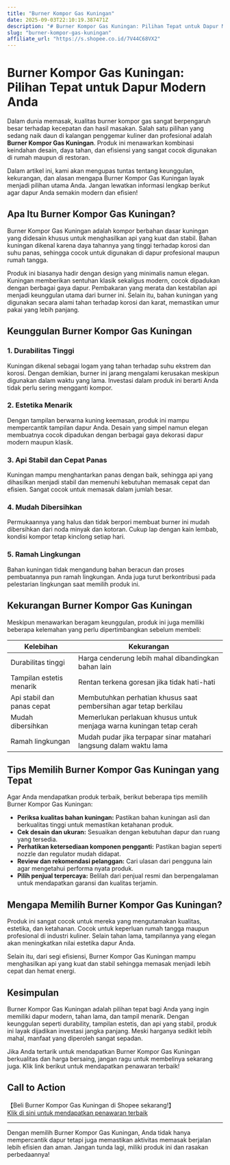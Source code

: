 ```yaml
---
title: "Burner Kompor Gas Kuningan"
date: 2025-09-03T22:10:19.387471Z
description: "# Burner Kompor Gas Kuningan: Pilihan Tepat untuk Dapur Modern Anda..."
slug: "burner-kompor-gas-kuningan"
affiliate_url: "https://s.shopee.co.id/7V44C68VX2"
---
```

# Burner Kompor Gas Kuningan: Pilihan Tepat untuk Dapur Modern Anda

Dalam dunia memasak, kualitas burner kompor gas sangat berpengaruh besar terhadap kecepatan dan hasil masakan. Salah satu pilihan yang sedang naik daun di kalangan penggemar kuliner dan profesional adalah **Burner Kompor Gas Kuningan**. Produk ini menawarkan kombinasi keindahan desain, daya tahan, dan efisiensi yang sangat cocok digunakan di rumah maupun di restoran.

Dalam artikel ini, kami akan mengupas tuntas tentang keunggulan, kekurangan, dan alasan mengapa Burner Kompor Gas Kuningan layak menjadi pilihan utama Anda. Jangan lewatkan informasi lengkap berikut agar dapur Anda semakin modern dan efisien!

## Apa Itu Burner Kompor Gas Kuningan?

Burner Kompor Gas Kuningan adalah kompor berbahan dasar kuningan yang didesain khusus untuk menghasilkan api yang kuat dan stabil. Bahan kuningan dikenal karena daya tahannya yang tinggi terhadap korosi dan suhu panas, sehingga cocok untuk digunakan di dapur profesional maupun rumah tangga.

Produk ini biasanya hadir dengan design yang minimalis namun elegan. Kuningan memberikan sentuhan klasik sekaligus modern, cocok dipadukan dengan berbagai gaya dapur. Pembakaran yang merata dan kestabilan api menjadi keunggulan utama dari burner ini. Selain itu, bahan kuningan yang digunakan secara alami tahan terhadap korosi dan karat, memastikan umur pakai yang lebih panjang.

## Keunggulan Burner Kompor Gas Kuningan

### 1. Durabilitas Tinggi
Kuningan dikenal sebagai logam yang tahan terhadap suhu ekstrem dan korosi. Dengan demikian, burner ini jarang mengalami kerusakan meskipun digunakan dalam waktu yang lama. Investasi dalam produk ini berarti Anda tidak perlu sering mengganti kompor.

### 2. Estetika Menarik
Dengan tampilan berwarna kuning keemasan, produk ini mampu mempercantik tampilan dapur Anda. Desain yang simpel namun elegan membuatnya cocok dipadukan dengan berbagai gaya dekorasi dapur modern maupun klasik.

### 3. Api Stabil dan Cepat Panas
Kuningan mampu menghantarkan panas dengan baik, sehingga api yang dihasilkan menjadi stabil dan memenuhi kebutuhan memasak cepat dan efisien. Sangat cocok untuk memasak dalam jumlah besar.

### 4. Mudah Dibersihkan
Permukaannya yang halus dan tidak berpori membuat burner ini mudah dibersihkan dari noda minyak dan kotoran. Cukup lap dengan kain lembab, kondisi kompor tetap kinclong setiap hari.

### 5. Ramah Lingkungan
Bahan kuningan tidak mengandung bahan beracun dan proses pembuatannya pun ramah lingkungan. Anda juga turut berkontribusi pada pelestarian lingkungan saat memilih produk ini.

## Kekurangan Burner Kompor Gas Kuningan

Meskipun menawarkan beragam keunggulan, produk ini juga memiliki beberapa kelemahan yang perlu dipertimbangkan sebelum membeli:

| Kelebihan | Kekurangan |
|------------|--------------|
| Durabilitas tinggi | Harga cenderung lebih mahal dibandingkan bahan lain |
| Tampilan estetis menarik | Rentan terkena goresan jika tidak hati-hati |
| Api stabil dan panas cepat | Membutuhkan perhatian khusus saat pembersihan agar tetap berkilau |
| Mudah dibersihkan | Memerlukan perlakuan khusus untuk menjaga warna kuningan tetap cerah |
| Ramah lingkungan | Mudah pudar jika terpapar sinar matahari langsung dalam waktu lama |

## Tips Memilih Burner Kompor Gas Kuningan yang Tepat

Agar Anda mendapatkan produk terbaik, berikut beberapa tips memilih Burner Kompor Gas Kuningan:

- **Periksa kualitas bahan kuningan:** Pastikan bahan kuningan asli dan berkualitas tinggi untuk memastikan ketahanan produk.
- **Cek desain dan ukuran:** Sesuaikan dengan kebutuhan dapur dan ruang yang tersedia.
- **Perhatikan ketersediaan komponen pengganti:** Pastikan bagian seperti nozzle dan regulator mudah didapat.
- **Review dan rekomendasi pelanggan:** Cari ulasan dari pengguna lain agar mengetahui performa nyata produk.
- **Pilih penjual terpercaya:** Belilah dari penjual resmi dan berpengalaman untuk mendapatkan garansi dan kualitas terjamin.

## Mengapa Memilih Burner Kompor Gas Kuningan?

Produk ini sangat cocok untuk mereka yang mengutamakan kualitas, estetika, dan ketahanan. Cocok untuk keperluan rumah tangga maupun profesional di industri kuliner. Selain tahan lama, tampilannya yang elegan akan meningkatkan nilai estetika dapur Anda.

Selain itu, dari segi efisiensi, Burner Kompor Gas Kuningan mampu menghasilkan api yang kuat dan stabil sehingga memasak menjadi lebih cepat dan hemat energi.

## Kesimpulan

Burner Kompor Gas Kuningan adalah pilihan tepat bagi Anda yang ingin memiliki dapur modern, tahan lama, dan tampil menarik. Dengan keunggulan seperti durability, tampilan estetis, dan api yang stabil, produk ini layak dijadikan investasi jangka panjang. Meski harganya sedikit lebih mahal, manfaat yang diperoleh sangat sepadan.

Jika Anda tertarik untuk mendapatkan Burner Kompor Gas Kuningan berkualitas dan harga bersaing, jangan ragu untuk membelinya sekarang juga. Klik link berikut untuk mendapatkan penawaran terbaik!

## Call to Action

【Beli Burner Kompor Gas Kuningan di Shopee sekarang!】  
[Klik di sini untuk mendapatkan penawaran terbaik](https://s.shopee.co.id/7V44C68VX2)

---

Dengan memilih Burner Kompor Gas Kuningan, Anda tidak hanya mempercantik dapur tetapi juga memastikan aktivitas memasak berjalan lebih efisien dan aman. Jangan tunda lagi, miliki produk ini dan rasakan perbedaannya!
